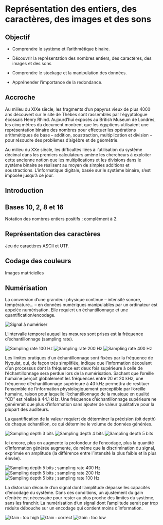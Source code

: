 Représentation des entiers, des caractères, des images et des sons
==================================================================

Objectif
--------

- Comprendre le système et l’arithmétique binaire.

- Découvrir la représentation des nombres entiers, des caractères, des images et des sons.

- Comprendre le stockage et la manipulation des données.

- Appréhender l’importance de la redondance.


Accroche
--------

Au milieu du XIXe siècle, les fragments d’un papyrus vieux de plus 4000 ans découvert sur le site de Thèbes sont rassemblés par l’égyptologue écossais Henry Rhind. Aujourd’hui exposés au British Museum de Londres, les cinq mètres du document montrent que les égyptiens utilisaient une représentation binaire des nombres pour effectuer les opérations arithmétiques de base – addition, soustraction, multiplication et division – pour résoudre des problèmes d’algèbre et de géométrie.

Au milieu du XXe siècle, les difficultés liées à l’utilisation du système décimal dans les premiers calculateurs amène les chercheurs à exploiter cette ancienne notion que les multiplications et les divisions dans le système binaire se réalisent au moyen de simples additions et soustractions. L’informatique digitale, basée sur le système binaire, s’est imposée jusqu’à ce jour. 



Introduction
------------




Bases 10, 2, 8 et 16
--------------------

Notation des nombres entiers positifs ; complément à 2. 



Représentation des caractères
-----------------------------

Jeu de caractères ASCII et UTF.



Codage des couleurs
-------------------

Images matricielles






Numérisation
------------

La conversion d’une grandeur physique continue  – intensité sonore, température… – en données numériques manipulables par un ordinateur est appelée numérisation. Elle requiert un échantillonnage et une quantification/encodage. 

![Signal à numériser](media/numerisation-00.png)


L’intervalle temporel auquel les mesures sont prises est la fréquence d’échantillonnage (sampling rate). 

![Sampling rate 100 Hz](media/numerisation-01-a.png)
![Sampling rate 200 Hz](media/numerisation-01-b.png)
![Sampling rate 400 Hz](media/numerisation-01-c.png)


Les limites pratiques d’un échantillonnage sont fixées par la fréquence de Nyquist, qui, de façon très simplifiée, indique que l’information découlant d’un processus dont la fréquence est deux fois supérieure à celle de l’échantillonnage sera perdue lors de la numérisation. 
Sachant que l’oreille humaine perçoit globalement les fréquences entre 20 et 20 kHz, une fréquence d’échantillonnage supérieure à 40 kHz permettra de restituer l’ensemble de l’information physiologiquement perceptible par l’oreille humaine, raison pour laquelle l’échantillonnage de la musique en qualité “CD” est réalisé à 44.1 kHz. Une fréquence d’échantillonnage supérieure ne générerait que plus d’information sans ajouter de valeur qualitative pour la plupart des auditeurs.  

La quantification de la valeur requiert de déterminer la précision (bit depth) de chaque échantillon, ce qui détermine le volume de données générées. 

![Sampling depth 3 bits](media/numerisation-02-a.png)
![Sampling depth 4 bits](media/numerisation-02-b.png)
![Sampling depth 5 bits](media/numerisation-02-c.png)

Ici encore, plus on augmente la profondeur de l’encodage, plus la quantité d’information générée augmente, de même que la discrimination du signal, exprimée en amplitude (la différence entre l’intensité la plus faible et la plus élevée).

![Sampling depth 5 bits ; sampling rate 400 Hz](media/numerisation-03-a.png)
![Sampling depth 5 bits ; sampling rate 200 Hz](media/numerisation-03-b.png)
![Sampling depth 5 bits ; sampling rate 100 Hz](media/numerisation-03-c.png)



La distorsion découle d’un signal dont l’amplitude dépasse les capacités d’encodage du système. Dans ces conditions, un ajustement du gain d’entrée est nécessaire pour rester au plus proche des limites du système, sans les franchir. La numérisation d’un signal dont l’amplitude serait par trop réduite débouche sur un encodage qui contient moins d’information.

![Gain : too high](media/numerisation-04-a.png)
![Gain : correct](media/numerisation-04-b.png)
![Gain : too low](media/numerisation-04-c.png)


